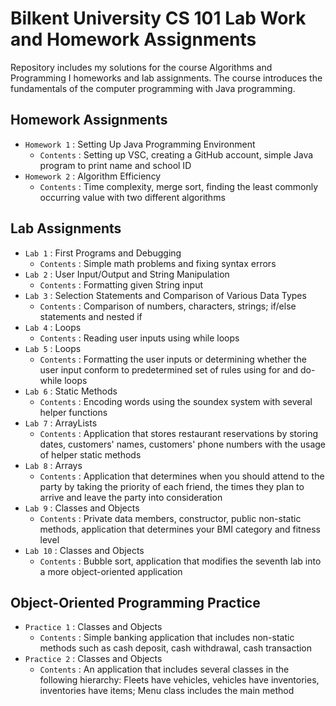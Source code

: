 # Bilkent University CS 101 Lab Work and Homework Assignments

Repository includes my solutions for the course Algorithms and Programming I homeworks and lab assignments. The course introduces the fundamentals of the computer programming with Java programming.

## Homework Assignments

- `Homework 1` : Setting Up Java Programming Environment
    - `Contents` : Setting up VSC, creating a GitHub account, simple Java program to print name and school ID
- `Homework 2` :  Algorithm Efficiency
    - `Contents` : Time complexity, merge sort, finding the least commonly occurring value with two different algorithms

## Lab Assignments

- `Lab 1` : First Programs and Debugging
     - `Contents` : Simple math problems and fixing syntax errors 
- `Lab 2` : User Input/Output and String Manipulation
     - `Contents` : Formatting given String input
- `Lab 3` : Selection Statements and Comparison of Various Data Types
     - `Contents` : Comparison of numbers, characters, strings; if/else statements and nested if
- `Lab 4` : Loops
     - `Contents` : Reading user inputs using while loops 
- `Lab 5` : Loops 
     - `Contents` : Formatting the user inputs or determining whether the user input conform to predetermined set of rules using for and do-while loops
- `Lab 6` : Static Methods
     - `Contents` : Encoding words using the soundex system with several helper functions 
- `Lab 7` : ArrayLists 
     - `Contents` : Application that stores restaurant reservations by storing dates, customers' names, customers' phone numbers with the usage of helper static methods
- `Lab 8` : Arrays
     - `Contents` : Application that determines when you should attend to the party by taking the priority of each friend, the times they plan to arrive and leave the party into consideration
- `Lab 9` : Classes and Objects
     - `Contents` : Private data members, constructor, public non-static methods, application that determines your BMI category and fitness level
- `Lab 10` : Classes and Objects
     - `Contents` : Bubble sort, application that modifies the seventh lab into a more object-oriented application

## Object-Oriented Programming Practice

- `Practice 1` : Classes and Objects
     - `Contents` : Simple banking application that includes non-static methods such as cash deposit, cash withdrawal, cash transaction
- `Practice 2` : Classes and Objects
     - `Contents` : An application that includes several classes in the following hierarchy: Fleets have vehicles, vehicles have inventories, inventories have items; Menu class includes the main method 
       
 
